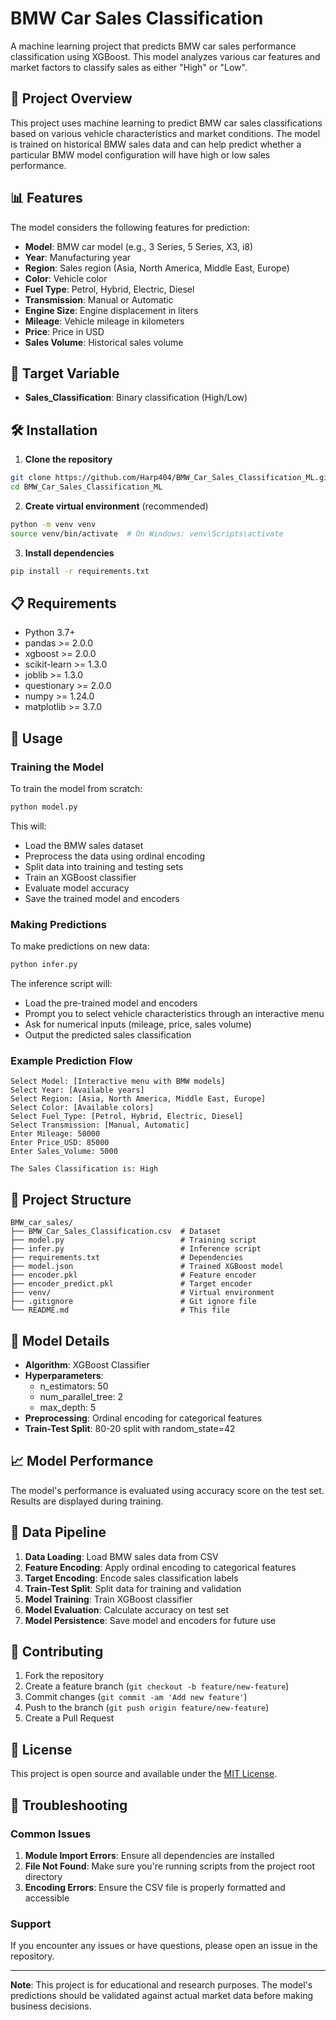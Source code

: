 # BMW Car Sales Classification

A machine learning project that predicts BMW car sales performance classification using XGBoost. This model analyzes various car features and market factors to classify sales as either "High" or "Low".

## 🚗 Project Overview

This project uses machine learning to predict BMW car sales classifications based on various vehicle characteristics and market conditions. The model is trained on historical BMW sales data and can help predict whether a particular BMW model configuration will have high or low sales performance.

## 📊 Features

The model considers the following features for prediction:
- **Model**: BMW car model (e.g., 3 Series, 5 Series, X3, i8)
- **Year**: Manufacturing year
- **Region**: Sales region (Asia, North America, Middle East, Europe)
- **Color**: Vehicle color
- **Fuel Type**: Petrol, Hybrid, Electric, Diesel
- **Transmission**: Manual or Automatic
- **Engine Size**: Engine displacement in liters
- **Mileage**: Vehicle mileage in kilometers
- **Price**: Price in USD
- **Sales Volume**: Historical sales volume

## 🎯 Target Variable

- **Sales_Classification**: Binary classification (High/Low)

## 🛠️ Installation

1. **Clone the repository**
```bash
git clone https://github.com/Harp404/BMW_Car_Sales_Classification_ML.git
cd BMW_Car_Sales_Classification_ML
```

2. **Create virtual environment** (recommended)
```bash
python -m venv venv
source venv/bin/activate  # On Windows: venv\Scripts\activate
```

3. **Install dependencies**
```bash
pip install -r requirements.txt
```

## 📋 Requirements

- Python 3.7+
- pandas >= 2.0.0
- xgboost >= 2.0.0
- scikit-learn >= 1.3.0
- joblib >= 1.3.0
- questionary >= 2.0.0
- numpy >= 1.24.0
- matplotlib >= 3.7.0

## 🚀 Usage

### Training the Model

To train the model from scratch:

```bash
python model.py
```

This will:
- Load the BMW sales dataset
- Preprocess the data using ordinal encoding
- Split data into training and testing sets
- Train an XGBoost classifier
- Evaluate model accuracy
- Save the trained model and encoders

### Making Predictions

To make predictions on new data:

```bash
python infer.py
```

The inference script will:
- Load the pre-trained model and encoders
- Prompt you to select vehicle characteristics through an interactive menu
- Ask for numerical inputs (mileage, price, sales volume)
- Output the predicted sales classification

### Example Prediction Flow

```
Select Model: [Interactive menu with BMW models]
Select Year: [Available years]
Select Region: [Asia, North America, Middle East, Europe]
Select Color: [Available colors]
Select Fuel_Type: [Petrol, Hybrid, Electric, Diesel]
Select Transmission: [Manual, Automatic]
Enter Mileage: 50000
Enter Price_USD: 85000
Enter Sales_Volume: 5000

The Sales Classification is: High
```

## 📁 Project Structure

```
BMW_car_sales/
├── BMW_Car_Sales_Classification.csv  # Dataset
├── model.py                          # Training script
├── infer.py                          # Inference script
├── requirements.txt                  # Dependencies
├── model.json                        # Trained XGBoost model
├── encoder.pkl                       # Feature encoder
├── encoder_predict.pkl               # Target encoder
├── venv/                             # Virtual environment
├── .gitignore                        # Git ignore file
└── README.md                         # This file
```

## 🔧 Model Details

- **Algorithm**: XGBoost Classifier
- **Hyperparameters**:
  - n_estimators: 50
  - num_parallel_tree: 2
  - max_depth: 5
- **Preprocessing**: Ordinal encoding for categorical features
- **Train-Test Split**: 80-20 split with random_state=42

## 📈 Model Performance

The model's performance is evaluated using accuracy score on the test set. Results are displayed during training.

## 🔄 Data Pipeline

1. **Data Loading**: Load BMW sales data from CSV
2. **Feature Encoding**: Apply ordinal encoding to categorical features
3. **Target Encoding**: Encode sales classification labels
4. **Train-Test Split**: Split data for training and validation
5. **Model Training**: Train XGBoost classifier
6. **Model Evaluation**: Calculate accuracy on test set
7. **Model Persistence**: Save model and encoders for future use

## 🤝 Contributing

1. Fork the repository
2. Create a feature branch (`git checkout -b feature/new-feature`)
3. Commit changes (`git commit -am 'Add new feature'`)
4. Push to the branch (`git push origin feature/new-feature`)
5. Create a Pull Request

## 📝 License

This project is open source and available under the [MIT License](LICENSE).

## 🐛 Troubleshooting

### Common Issues

1. **Module Import Errors**: Ensure all dependencies are installed
2. **File Not Found**: Make sure you're running scripts from the project root directory
3. **Encoding Errors**: Ensure the CSV file is properly formatted and accessible

### Support

If you encounter any issues or have questions, please open an issue in the repository.

---

**Note**: This project is for educational and research purposes. The model's predictions should be validated against actual market data before making business decisions.
